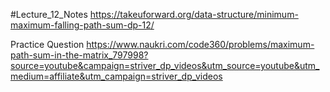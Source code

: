#Lecture_12_Notes
https://takeuforward.org/data-structure/minimum-maximum-falling-path-sum-dp-12/

Practice Question 
https://www.naukri.com/code360/problems/maximum-path-sum-in-the-matrix_797998?source=youtube&campaign=striver_dp_videos&utm_source=youtube&utm_medium=affiliate&utm_campaign=striver_dp_videos


